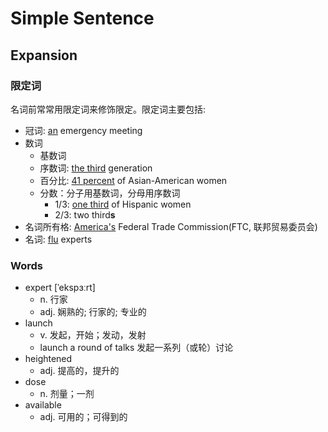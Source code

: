 # Simple Sentence

## Expansion

### 限定词

名词前常常用限定词来修饰限定。限定词主要包括:

- 冠词: <u>an</u> </u>emergency</u> meeting
- 数词
    - 基数词
    - 序数词: <u>the third</u> generation
    - 百分比: <u>41 percent</u> of Asian-American women
    - 分数：分子用基数词，分母用序数词
        - 1/3: <u>one third</u> of Hispanic women
        - 2/3: two third**s**
- 名词所有格: <u>America's</u> Federal Trade Commission(FTC, 联邦贸易委员会)
- 名词: <u>flu</u> experts

### Words

- expert [ˈekspɜːrt]
    - n. 行家
    - adj. 娴熟的; 行家的; 专业的
- launch
    - v. 发起，开始；发动，发射
    - launch a round of talks 发起一系列（或轮）讨论
- heightened
    - adj. 提高的，提升的
- dose
    - n. 剂量；一剂
- available
    - adj. 可用的；可得到的

